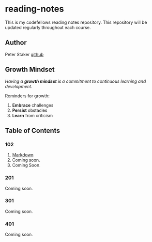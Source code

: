 # reading-notes
This is my codefellows reading notes repository. This repository will be updated regularly throughout each course.

## Author
Peter Staker
[github](https://github.com/peterjast)

## Growth Mindset
*Having a **growth mindset** is a commitment to continuous learning and development.* 

Reminders for growth:
1. **Embrace** challenges
1. **Persist** obstacles
1. **Learn** from criticism

## Table of Contents

### 102
1. [Markdown](https://peterjast.github.io/reading-notes/class01)
1. Coming soon.
1. Coming Soon.
 
### 201

Coming soon.

### 301

Coming soon.

### 401

Coming soon.
